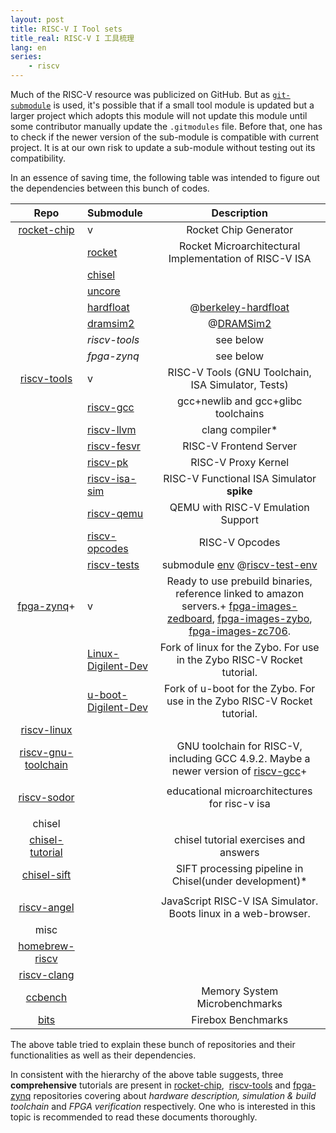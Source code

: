 ```yaml
---
layout: post
title: RISC-V I Tool sets
title_real: RISC-V I 工具梳理
lang: en
series:
    - riscv
---
```


Much of the RISC-V resource was publicized on GitHub. But as [`git-submodule`](http://git-scm.com/book/en/Git-Tools-Submodules) is used, it's possible that if a small tool module is updated but a larger project which adopts this module will not update this module until some contributor manually update the `.gitmodules` file. Before that, one has to check if the newer version of the sub-module is compatible with current project. It is at our own risk to update a sub-module without testing out its compatibility.

In an essence of saving time, the following table was intended to figure out the dependencies between this bunch of codes.

| **Repo** | **Submodule** | **Description** |
| :----: | :---- | :----: |
| [rocket-chip](https://github.com/ucb-bar/rocket-chip) | v | Rocket Chip Generator |
| | [rocket](https://github.com/ucb-bar/rocket) | Rocket Microarchitectural Implementation of RISC-V ISA |
| | [chisel](https://github.com/ucb-bar/chisel) |
| | [uncore](https://github.com/ucb-bar/uncore) |
| | [hardfloat](https://github.com/ucb-bar/berkeley-hardfloat) | @[berkeley-hardfloat](https://github.com/ucb-bar/berkeley-hardfloat) |
| | [dramsim2](https://github.com/dramninjasUMD/DRAMSim2) | @[DRAMSim2](https://github.com/dramninjasUMD/DRAMSim2) |
| | _riscv-tools_ | see below |
| | _fpga-zynq_ | see below |
| [riscv-tools](https://github.com/ucb-bar/riscv-tools) | v | RISC-V Tools (GNU Toolchain, ISA Simulator, Tests) |
| | [riscv-gcc](https://github.com/ucb-bar/riscv-gcc) | gcc+newlib and gcc+glibc toolchains |
| | [riscv-llvm](https://github.com/ucb-bar/riscv-llvm) | clang compiler* |
| | [riscv-fesvr](https://github.com/ucb-bar/riscv-fesvr) | RISC-V Frontend Server |
| | [riscv-pk](https://github.com/ucb-bar/riscv-pk) | RISC-V Proxy Kernel |
| | [riscv-isa-sim](https://github.com/ucb-bar/riscv-isa-sim) | RISC-V Functional ISA Simulator **spike** |
| | [riscv-qemu](https://github.com/ucb-bar/riscv-qemu) | QEMU with RISC-V Emulation Support |
| | [riscv-opcodes](https://github.com/ucb-bar/riscv-opcodes) | RISC-V Opcodes |
| | [riscv-tests](https://github.com/ucb-bar/riscv-tests) | submodule [env](https://github.com/ucb-bar/riscv-test-env) @[riscv-test-env](https://github.com/ucb-bar/riscv-test-env) |
|  [fpga-zynq](https://github.com/ucb-bar/fpga-zynq)+ | v | Ready to use prebuild binaries, reference linked to amazon servers.+ [fpga-images-zedboard](https://github.com/ucb-bar/fpga-images-zedboard), [fpga-images-zybo](https://github.com/ucb-bar/fpga-images-zybo), [fpga-images-zc706](https://github.com/ucb-bar/fpga-images-zc706). |
| | [Linux-Digilent-Dev](https://github.com/ucb-bar/Linux-Digilent-Dev) | Fork of linux for the Zybo. For use in the Zybo RISC-V Rocket tutorial. |
| | [u-boot-Digilent-Dev](https://github.com/ucb-bar/u-boot-Digilent-Dev) | Fork of u-boot for the Zybo. For use in the Zybo RISC-V Rocket tutorial. |
| [riscv-linux](https://github.com/ucb-bar/riscv-linux) | |
| [riscv-gnu-toolchain](https://github.com/ucb-bar/riscv-gnu-toolchain) | | GNU toolchain for RISC-V, including GCC 4.9.2\. Maybe a newer version of [riscv-gcc](https://github.com/ucb-bar/riscv-gcc)+ |
| | |
| [riscv-sodor](https://github.com/ucb-bar/riscv-sodor) | | educational microarchitectures for risc-v isa |
| | |
| chisel |
| [chisel-tutorial](https://github.com/ucb-bar/chisel-tutorial) | | chisel tutorial exercises and answers |
| [chisel-sift](https://github.com/ucb-bar/chisel-sift) | | SIFT processing pipeline in Chisel(under development)* |
| | |
| [riscv-angel](https://github.com/ucb-bar/riscv-angel) | | JavaScript RISC-V ISA Simulator. Boots linux in a web-browser. |
| misc |
| [homebrew-riscv](https://github.com/ucb-bar/homebrew-riscv) | | |
| [riscv-clang](https://github.com/ucb-bar/riscv-clang) | | |
| [ccbench](https://github.com/ucb-bar/ccbench) | | Memory System Microbenchmarks |
| [bits](https://github.com/ucb-bar/bits) | | Firebox Benchmarks |

The above table tried to explain these bunch of repositories and their functionalities as well as their dependencies.

In consistent with the hierarchy of the above table suggests, three **comprehensive** tutorials are present in [rocket-chip](https://github.com/ucb-bar/rocket-chip),  [riscv-tools](https://github.com/ucb-bar/riscv-tools) and [fpga-zynq](https://github.com/ucb-bar/fpga-zynq) repositories covering about _hardware description, simulation & build toolchain_ and _FPGA verification_ respectively. One who is interested in this topic is recommended to read these documents thoroughly.
